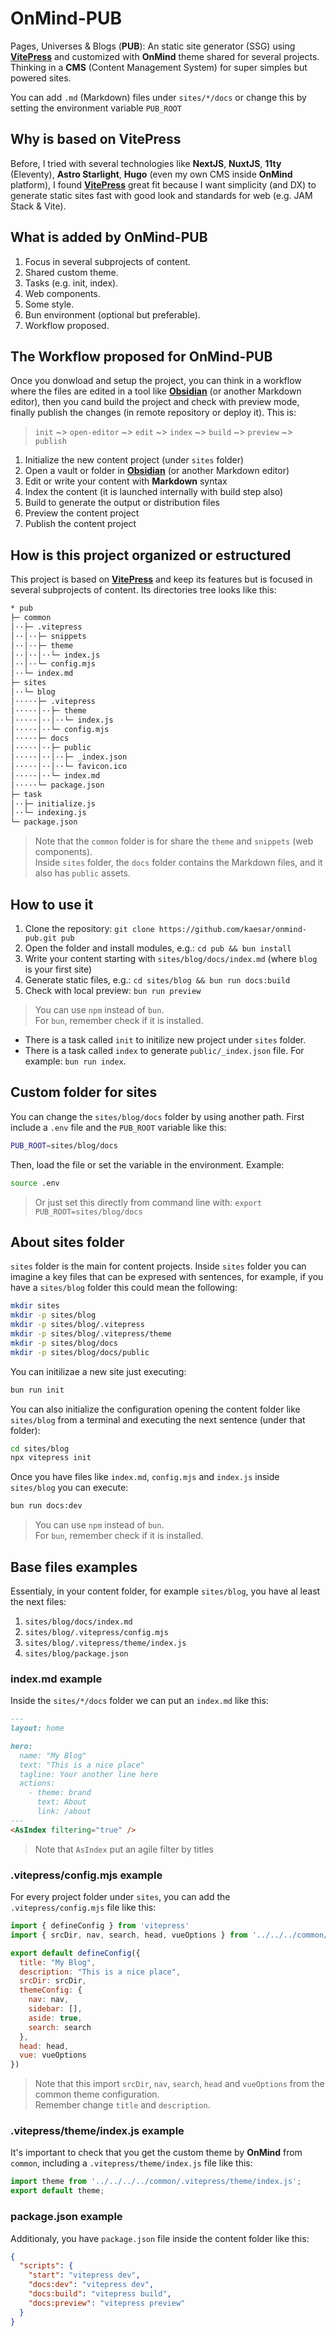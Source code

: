 # OnMind-PUB

Pages, Universes &amp; Blogs (**PUB**): An static site generator (SSG) using [**VitePress**](https://vitepress.dev/) and customized with **OnMind** theme shared for several projects. Thinking in a **CMS** (Content Management System) for super simples but powered sites.

You can add `.md` (Markdown) files under `sites/*/docs` or change this by setting the environment variable `PUB_ROOT`

## Why is based on VitePress

Before, I tried with several technologies like **NextJS**, **NuxtJS**, **11ty** (Eleventy), **Astro Starlight**, **Hugo** (even my own CMS inside **OnMind** platform), I found [**VitePress**](https://vitepress.dev/) great fit because I want simplicity (and DX) to generate static sites fast with good look and standards for web (e.g. JAM Stack & Vite).

## What is added by OnMind-PUB

1. Focus in several subprojects of content.
2. Shared custom theme.
3. Tasks (e.g. init, index).
4. Web components.
5. Some style.
6. Bun environment (optional but preferable).
7. Workflow proposed.

## The Workflow proposed for OnMind-PUB

Once you donwload and setup the project, you can think in a workflow where the files are edited in a tool like [**Obsidian**](https://obsidian.md/download) (or another Markdown editor), then you cand build the project and check with preview mode, finally publish the changes (in remote repository or deploy it). This is:

> `init` ~> `open-editor` ~> `edit` ~> `index` ~> `build` ~> `preview` ~> `publish`

1. Initialize the new content project (under `sites` folder)
2. Open a vault or folder in [**Obsidian**](https://obsidian.md/download) (or another Markdown editor)
3. Edit or write your content with **Markdown** syntax
4. Index the content (it is launched internally with build step also)
5. Build to generate the output or distribution files
6. Preview the content project
7. Publish the content project

## How is this project organized or estructured

This project is based on [**VitePress**](https://vitepress.dev/) and keep its features but is focused in several subprojects of content. Its directories tree looks like this:

```txt
* pub  
├─ common  
│⋅⋅├─ .vitepress  
│⋅⋅│⋅⋅├─ snippets  
│⋅⋅│⋅⋅├─ theme  
│⋅⋅│⋅⋅│⋅⋅└─ index.js  
│⋅⋅│⋅⋅└─ config.mjs  
│⋅⋅└─ index.md  
├─ sites  
│⋅⋅└─ blog  
│⋅⋅⋅⋅⋅├─ .vitepress  
│⋅⋅⋅⋅⋅│⋅⋅├─ theme  
│⋅⋅⋅⋅⋅│⋅⋅│⋅⋅└─ index.js  
│⋅⋅⋅⋅⋅│⋅⋅└─ config.mjs  
│⋅⋅⋅⋅⋅├─ docs  
│⋅⋅⋅⋅⋅│⋅⋅├─ public  
│⋅⋅⋅⋅⋅│⋅⋅│⋅⋅├─ _index.json  
│⋅⋅⋅⋅⋅│⋅⋅│⋅⋅└─ favicon.ico  
│⋅⋅⋅⋅⋅│⋅⋅└─ index.md  
│⋅⋅⋅⋅⋅└─ package.json  
├─ task  
│⋅⋅├─ initialize.js  
│⋅⋅└─ indexing.js  
└─ package.json  
```

> Note that the `common` folder is for share the `theme` and `snippets` (web components).  
> Inside `sites` folder, the `docs` folder contains the Markdown files, and it also has `public` assets.

## How to use it

1. Clone the repository: `git clone https://github.com/kaesar/onmind-pub.git pub`
2. Open the folder and install modules, e.g.: `cd pub && bun install`
3. Write your content starting with `sites/blog/docs/index.md` (where `blog` is your first site)
4. Generate static files, e.g.: `cd sites/blog && bun run docs:build`
5. Check with local preview: `bun run preview`

> You can use `npm` instead of `bun`.  
> For `bun`, remember check if it is installed.  

- There is a task called `init` to initilize new project under `sites` folder.  
- There is a task called `index` to generate `public/_index.json` file. For example: `bun run index`.  

## Custom folder for sites

You can change the `sites/blog/docs` folder by using another path. First include a `.env` file and the `PUB_ROOT` variable like this:

```bash
PUB_ROOT=sites/blog/docs
```

Then, load the file or set the variable in the environment. Example:

```bash
source .env
```

> Or just set this directly from command line with: `export PUB_ROOT=sites/blog/docs`

## About sites folder

`sites` folder is the main for content projects. Inside `sites` folder you can imagine a key files that can be expresed with sentences, for example, if you have a `sites/blog` folder this could mean the following:

```bash
mkdir sites
mkdir -p sites/blog
mkdir -p sites/blog/.vitepress
mkdir -p sites/blog/.vitepress/theme
mkdir -p sites/blog/docs
mkdir -p sites/blog/docs/public
```

You can initilizae a new site just executing:

```bash
bun run init
```

You can also initialize the configuration opening the content folder like `sites/blog` from a terminal and executing the next sentence (under that folder):

```bash
cd sites/blog
npx vitepress init
```

Once you have files like `index.md`, `config.mjs` and `index.js` inside `sites/blog` you can execute:

```bash
bun run docs:dev
```

> You can use `npm` instead of `bun`.  
> For `bun`, remember check if it is installed.  

## Base files examples

Essentialy, in your content folder, for example `sites/blog`, you have al least the next files:

1. `sites/blog/docs/index.md`
2. `sites/blog/.vitepress/config.mjs`
3. `sites/blog/.vitepress/theme/index.js`
4. `sites/blog/package.json`

### index.md example

Inside the `sites/*/docs` folder we can put an `index.md` like this:

```markdown
---
layout: home

hero:
  name: "My Blog"
  text: "This is a nice place"
  tagline: Your another line here
  actions:
    - theme: brand
      text: About
      link: /about
---
<AsIndex filtering="true" />
```

> Note that `AsIndex` put an agile filter by titles

<!--
Additionally, you can add an `access.md` file like this:

```markdown
```
-->
### .vitepress/config.mjs example

For every project folder under `sites`, you can add the `.vitepress/config.mjs` file like this:

```js
import { defineConfig } from 'vitepress'
import { srcDir, nav, search, head, vueOptions } from '../../../common/.vitepress/config.mjs'

export default defineConfig({
  title: "My Blog",
  description: "This is a nice place",
  srcDir: srcDir,
  themeConfig: {
    nav: nav,
    sidebar: [],
    aside: true,
    search: search
  },
  head: head,
  vue: vueOptions
})
```

> Note that this import `srcDir`, `nav`, `search`, `head` and `vueOptions` from the common theme configuration.  
> Remember change `title` and `description`.  

### .vitepress/theme/index.js example

It's important to check that you get the custom theme by **OnMind** from `common`, including a `.vitepress/theme/index.js` file like this:

```js
import theme from '../../../../common/.vitepress/theme/index.js';
export default theme;
```

### package.json example

Additionaly, you have `package.json` file inside the content folder like this:

```json
{
  "scripts": {
    "start": "vitepress dev",
    "docs:dev": "vitepress dev",
    "docs:build": "vitepress build",
    "docs:preview": "vitepress preview"
  }
}
```
